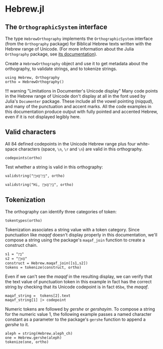 # Hebrew.jl

## The `OrthographicSystem` interface

The type `HebrewOrthography` implements the `OrthographicSystem` interface (from the `Orthography` package) for Biblical Hebrew texts written with the Hebrew range of Unicode.  (For more information about the Julia `Orthography` package, see [its documentation](https://hcmid.github.io/Orthography.jl/stable/)).

Create a `HebrewOrthography` object and use it to get metadata about the orthography, to validate strings, and to tokenize strings.

```@example tour
using Hebrew, Orthography
ortho = HebrewOrthography()
```

!!! warning "Limitations in Documenter's Unicode display"
    Many code points in the Hebrew range of Unicode don't display at all in the font used by Julia's `Documenter` package.  These include all the vowel pointing (*niqqud*), and many of the punctuation and accent marks.  All the code examples in this documentation produce output with fully pointed and accented Hebrew, even if it is not displayed legibly here.



## Valid characters

All 84 defined codepoints in the Unicode Hebrew range plus four white-space characters (space, `\n`, `\r` and `\n`) are valid in this orthography.

```@example tour
codepoints(ortho)
```

Test whether a string is valid in this orthography:

```@example tour
validstring("בֵּֽין־פָּארָ֧ן", ortho)
```

```@example tour
validstring("Hi, בֵּֽין־פָּארָ֧ן", ortho)
```

## Tokenization


The orthography can identify three categories of token:

```@example tour
tokentypes(ortho)
```

Tokenization associates a string value with a token category. Since punctuation like *maqaf* doesn't display properly in this documentation, we'll compose a string using the package's `maqaf_join` function to create a construct chain.

```@example tour
s1 = "בֵּֽין"
s2 = "פָּארָ֧ן"
construct = Hebrew.maqaf_join([s1,s2])
tokens = tokenize(construct, ortho)
```

Even if we can't see the *maqaf* in the resulting display, we can verify that the text value of punctuation token in this example in fact has the correct string by checking that its Unicode codepoint is in fact `05be`, the *maqaf*.

```@example tour
maqaf_string =  tokens[2].text
maqaf_string[1] |> codepoint
```

Numeric tokens are followed by *gershe* or *gershayim*. To compose a string for the numeric value 1, the following example passes a named character constant as a parameter to the package's `gershe` function to append a *gershe* to it.


```@example tour
aleph = string(Hebrew.aleph_ch)
one = Hebrew.gershe(aleph)
tokenize(one, ortho)
```

